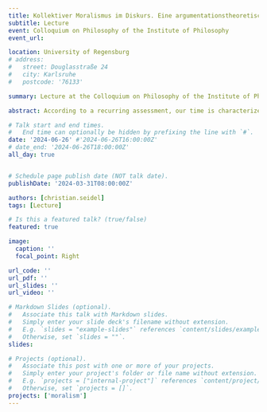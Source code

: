 ```yaml
---
title: Kollektiver Moralismus im Diskurs. Eine argumentationstheoretische Explikation (Collective moralism in discourse. An argumentation-theoretical explication)
subtitle: Lecture
event: Colloquium on Philosophy of the Institute of Philosophy
event_url: 

location: University of Regensburg
# address:
#   street: Douglasstraße 24
#   city: Karlsruhe
#   postcode: '76133'

summary: Lecture at the Colloquium on Philosophy of the Institute of Philosophy

abstract: According to a recurring assessment, our time is characterized by an increasing moralization of public debates. In addition to empirical questions, such a diagnosis raises the upstream conceptual question of what is actually meant by the moralization of public debates. In this talk, I will first argue that the predominant approach in moral philosophy (which assumes various manifestations of moralism as individual misconduct) does not fully do justice to the phenomenon. I will then suggest how to explicate the moralization of public discourse in terms of argumentation theory -- as an emergent moral distortion of the dialectical structure (the rational core) of a discourse. Finally, I will outline the perspectives for further empirical and moral philosophical investigations, especially with regard to collective action problems in discourses.

# Talk start and end times.
#   End time can optionally be hidden by prefixing the line with `#`.
date: '2024-06-26' #'2024-06-26T16:00:00Z'
# date_end: '2024-06-26T18:00:00Z'
all_day: true


# Schedule page publish date (NOT talk date).
publishDate: '2024-03-31T08:00:00Z'

authors: [christian.seidel]
tags: [Lecture]

# Is this a featured talk? (true/false)
featured: true

image:
  caption: ''
  focal_point: Right

url_code: ''
url_pdf: ''
url_slides: ''
url_video: ''

# Markdown Slides (optional).
#   Associate this talk with Markdown slides.
#   Simply enter your slide deck's filename without extension.
#   E.g. `slides = "example-slides"` references `content/slides/example-slides.md`.
#   Otherwise, set `slides = ""`.
slides:

# Projects (optional).
#   Associate this post with one or more of your projects.
#   Simply enter your project's folder or file name without extension.
#   E.g. `projects = ["internal-project"]` references `content/project/deep-learning/index.md`.
#   Otherwise, set `projects = []`.
projects: ['moralism']
---
```

